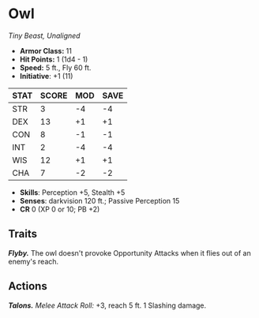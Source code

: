 # Owl

*Tiny Beast, Unaligned*

- **Armor Class:** 11
- **Hit Points:** 1 (1d4 - 1)
- **Speed:** 5 ft., Fly 60 ft.
- **Initiative**: +1 (11)

|STAT|SCORE|MOD|SAVE|
| --- | --- | --- | ---- |
| STR | 3 | -4 | -4 |
| DEX | 13 | +1 | +1 |
| CON | 8 | -1 | -1 |
| INT | 2 | -4 | -4 |
| WIS | 12 | +1 | +1 |
| CHA | 7 | -2 | -2 |

- **Skills**: Perception +5, Stealth +5
- **Senses**: darkvision 120 ft.; Passive Perception 15
- **CR** 0 (XP 0 or 10; PB +2)

## Traits

***Flyby.*** The owl doesn't provoke Opportunity Attacks when it flies out of an enemy's reach.


## Actions

***Talons.*** *Melee Attack Roll:* +3, reach 5 ft. 1 Slashing damage.

